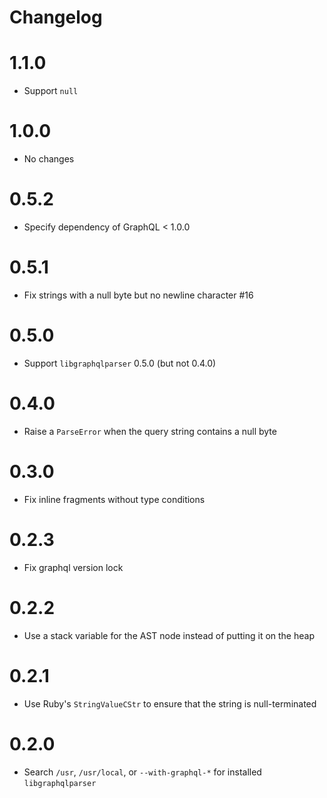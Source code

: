 # Changelog

# 1.1.0

- Support `null`

# 1.0.0

- No changes

# 0.5.2

- Specify dependency of GraphQL < 1.0.0

# 0.5.1

- Fix strings with a null byte but no newline character #16

# 0.5.0

- Support `libgraphqlparser` 0.5.0 (but not 0.4.0)

# 0.4.0

- Raise a `ParseError` when the query string contains a null byte

# 0.3.0

- Fix inline fragments without type conditions

# 0.2.3

- Fix graphql version lock

# 0.2.2

- Use a stack variable for the AST node instead of putting it on the heap

# 0.2.1

- Use Ruby's `StringValueCStr` to ensure that the string is null-terminated

# 0.2.0

- Search `/usr`, `/usr/local`, or `--with-graphql-*` for installed `libgraphqlparser`
